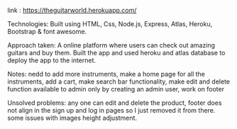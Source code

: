link : https://theguitarworld.herokuapp.com/

Technologies: Built using HTML, Css, Node.js, Express, Atlas, Heroku, Bootstrap & font awesome.

Approach taken: A online platform where users can check out amazing guitars and buy them. Built the app and used heroku and atlas database to deploy the app to the internet.

Notes: nedd to add more instruments,
            make a home page for all the instruments,
           add a cart,
          make search bar functionality,
          make edit and delete function available to admin only by creating an admin user,
          work on footer

Unsolved problems: any one can edit and delete the product,
              footer does not align in the sign up and log in pages  so I just removed it from there.
                   some issues with images height adjustment.
